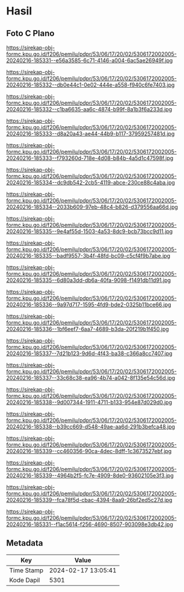 # Hasil

## Foto C Plano

https://sirekap-obj-formc.kpu.go.id/f206/pemilu/pdpr/53/06/17/20/02/5306172002005-20240216-185331--e56a3585-6c71-4146-a004-6ac5ae26949f.jpg

https://sirekap-obj-formc.kpu.go.id/f206/pemilu/pdpr/53/06/17/20/02/5306172002005-20240216-185332--db0e44c1-0e02-444e-a558-f940c6fe7403.jpg

https://sirekap-obj-formc.kpu.go.id/f206/pemilu/pdpr/53/06/17/20/02/5306172002005-20240216-185332--c1ba6635-aa6c-4874-b99f-8a1b3f6a233d.jpg

https://sirekap-obj-formc.kpu.go.id/f206/pemilu/pdpr/53/06/17/20/02/5306172002005-20240216-185333--d8a20a43-ae44-44b9-b117-37959257481d.jpg

https://sirekap-obj-formc.kpu.go.id/f206/pemilu/pdpr/53/06/17/20/02/5306172002005-20240216-185333--f793260d-718e-4d08-b84b-4a5d1c47598f.jpg

https://sirekap-obj-formc.kpu.go.id/f206/pemilu/pdpr/53/06/17/20/02/5306172002005-20240216-185334--dc9db542-2cb5-4119-abce-230ce88c4aba.jpg

https://sirekap-obj-formc.kpu.go.id/f206/pemilu/pdpr/53/06/17/20/02/5306172002005-20240216-185334--2033b609-97eb-48c4-b826-d379556aa66d.jpg

https://sirekap-obj-formc.kpu.go.id/f206/pemilu/pdpr/53/06/17/20/02/5306172002005-20240216-185335--9e4af55d-1503-4a53-8dc9-bcb73bcc9d11.jpg

https://sirekap-obj-formc.kpu.go.id/f206/pemilu/pdpr/53/06/17/20/02/5306172002005-20240216-185335--badf9557-3b4f-48fd-bc09-c5cf4f9b7abe.jpg

https://sirekap-obj-formc.kpu.go.id/f206/pemilu/pdpr/53/06/17/20/02/5306172002005-20240216-185335--6d80a3dd-db6a-40fa-9098-f1491db11d91.jpg

https://sirekap-obj-formc.kpu.go.id/f206/pemilu/pdpr/53/06/17/20/02/5306172002005-20240216-185336--9a97d717-1595-4fd9-bde2-0325b11bce66.jpg

https://sirekap-obj-formc.kpu.go.id/f206/pemilu/pdpr/53/06/17/20/02/5306172002005-20240216-185336--1bf6eef7-6aa7-4689-b3da-20f219b1f450.jpg

https://sirekap-obj-formc.kpu.go.id/f206/pemilu/pdpr/53/06/17/20/02/5306172002005-20240216-185337--7d21b123-9d6d-4f43-ba38-c366a8cc7407.jpg

https://sirekap-obj-formc.kpu.go.id/f206/pemilu/pdpr/53/06/17/20/02/5306172002005-20240216-185337--33c68c38-ea96-4b74-a042-8f135e54c56d.jpg

https://sirekap-obj-formc.kpu.go.id/f206/pemilu/pdpr/53/06/17/20/02/5306172002005-20240216-185338--9d007344-1911-4711-b133-954e87d029d0.jpg

https://sirekap-obj-formc.kpu.go.id/f206/pemilu/pdpr/53/06/17/20/02/5306172002005-20240216-185338--b39cc669-d548-49ae-aa6d-291b3befca48.jpg

https://sirekap-obj-formc.kpu.go.id/f206/pemilu/pdpr/53/06/17/20/02/5306172002005-20240216-185339--cc460356-90ca-4dec-8dff-1c3673527ebf.jpg

https://sirekap-obj-formc.kpu.go.id/f206/pemilu/pdpr/53/06/17/20/02/5306172002005-20240216-185339--4964b2f5-fc7e-4909-8de0-93602105e3f3.jpg

https://sirekap-obj-formc.kpu.go.id/f206/pemilu/pdpr/53/06/17/20/02/5306172002005-20240216-185339--fca78f5d-cbac-4394-8aa9-26bf2ed5c27d.jpg

https://sirekap-obj-formc.kpu.go.id/f206/pemilu/pdpr/53/06/17/20/02/5306172002005-20240216-185331--f1ac5614-f256-4690-8507-903098e3db42.jpg


## Metadata

| Key        | Value               |
| ---------- | ------------------- |
| Time Stamp | 2024-02-17 13:05:41 |
| Kode Dapil | 5301                |



